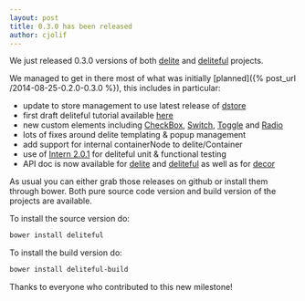 ```yaml
---
layout: post
title: 0.3.0 has been released
author: cjolif
---
```


We just released 0.3.0 versions of both [delite](http://ibm-js.github.io/delite) and [deliteful](http://ibm-js.github.io/deliteful) projects.

We managed to get in there most of what was initially [planned]({% post_url /2014-08-25-0.2.0-0.3.0 %}), this includes in particular:

* update to store management to use latest release of [dstore](https://github.com/SitePen/dstore)
* first draft deliteful tutorial available [here](http://ibm-js.github.io/deliteful/docs/master/tutorial/index.html)
* new custom elements including [CheckBox](http://ibm-js.github.io/deliteful/docs/master/CheckBox.html), [Switch](http://ibm-js.github.io/deliteful/docs/master/Switch.html), [Toggle](http://ibm-js.github.io/deliteful/docs/master/ToggleButton.html) and [Radio](http://ibm-js.github.io/deliteful/docs/master/RadioButton.html)
* lots of fixes around delite templating & popup management
* add support for internal containerNode to delite/Container
* use of [Intern 2.0.1](https://github.com/theintern/intern/releases/tag/2.0.1) for deliteful unit & functional testing
* API doc is now available for [delite](http://ibm-js.github.io/delite/docs/api/0.3.0/) and [deliteful](http://ibm-js.github.io/deliteful/docs/api/0.3.0/) as well as for [decor](http://ibm-js.github.io/decor/docs/api/0.2.1/)

<!--more-->

As usual you can either grab those releases on github or install them through bower. Both pure source code version and 
build version of the projects are available.

To install the source version do:

```sh
bower install deliteful
```

To install the build version do:

```sh
bower install deliteful-build
```

Thanks to everyone who contributed to this new milestone!